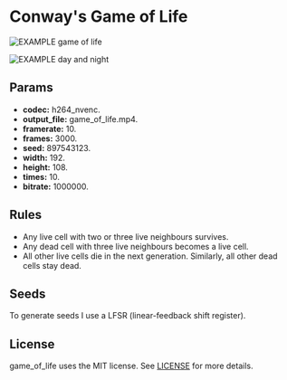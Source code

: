# Conway's Game of Life

![EXAMPLE game of life](https://youtu.be/Jg5F3SgtHzs)

![EXAMPLE day and night](https://www.youtube.com/watch?v=Th707bRN0UQ)

<h2>Params</h2>

  -  **codec:** h264_nvenc.
  -  **output_file:** game_of_life.mp4.
  -  **framerate:** 10.
  -  **frames:** 3000.
  -  **seed:** 897543123.
  -  **width:** 192.
  -  **height:** 108.
  -  **times:** 10.
  -  **bitrate:** 1000000.

<h2>Rules</h2>

+ Any live cell with two or three live neighbours survives.
+ Any dead cell with three live neighbours becomes a live cell.
+ All other live cells die in the next generation. Similarly, all other dead cells stay dead.

<h2>Seeds</h2>
To generate seeds I use a LFSR (linear-feedback shift register).

<h2>License</h2>
game_of_life uses the MIT license. See <a href="https://github.com/LentilStew/game_of_life/blob/main/LICENSE" target="_top">LICENSE</a> for more details.




